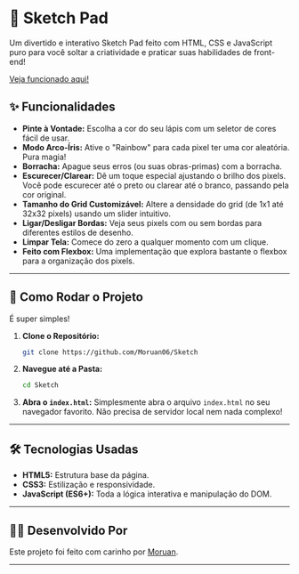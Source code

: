 # 🎨 Sketch Pad

Um divertido e interativo Sketch Pad feito com HTML, CSS e JavaScript puro para você soltar a criatividade e praticar suas habilidades de front-end!

[Veja funcionado aqui!](https://moruan06.github.io/Sketch/)

## ✨ Funcionalidades

* **Pinte à Vontade:** Escolha a cor do seu lápis com um seletor de cores fácil de usar.
* **Modo Arco-Íris:** Ative o "Rainbow" para cada pixel ter uma cor aleatória. Pura magia!
* **Borracha:** Apague seus erros (ou suas obras-primas) com a borracha.
* **Escurecer/Clarear:** Dê um toque especial ajustando o brilho dos pixels. Você pode escurecer até o preto ou clarear até o branco, passando pela cor original.
* **Tamanho do Grid Customizável:** Altere a densidade do grid (de 1x1 até 32x32 pixels) usando um slider intuitivo.
* **Ligar/Desligar Bordas:** Veja seus pixels com ou sem bordas para diferentes estilos de desenho.
* **Limpar Tela:** Comece do zero a qualquer momento com um clique.
* **Feito com Flexbox:** Uma implementação que explora bastante o flexbox para a organização dos pixels.

---

## 🚀 Como Rodar o Projeto

É super simples!

1.  **Clone o Repositório:**
    ```bash
    git clone https://github.com/Moruan06/Sketch
    ```
2.  **Navegue até a Pasta:**
    ```bash
    cd Sketch
    ```
3.  **Abra o `index.html`:**
    Simplesmente abra o arquivo `index.html` no seu navegador favorito. Não precisa de servidor local nem nada complexo!

---

## 🛠️ Tecnologias Usadas

* **HTML5:** Estrutura base da página.
* **CSS3:** Estilização e responsividade.
* **JavaScript (ES6+):** Toda a lógica interativa e manipulação do DOM.

---

## 👨‍💻 Desenvolvido Por

Este projeto foi feito com carinho por [Moruan](https://github.com/Moruan06).

---
